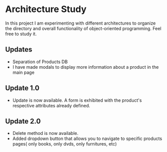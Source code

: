 # Architecture Study

In this project I am experimenting with different architectures to organize the directory and overall functionality of object-oriented programming. Feel free to study it.

## Updates
- Separation of Products DB
- I have made modals to display more information about a product in the main page

## Update 1.0
- Update is now available. A form is exhibited with the product's respective attributes already defined.


## Update 2.0
- Delete method is now available.
- Added dropdown button that allows you to navigate to specific products pages( only books, only dvds, only furnitures, etc)
